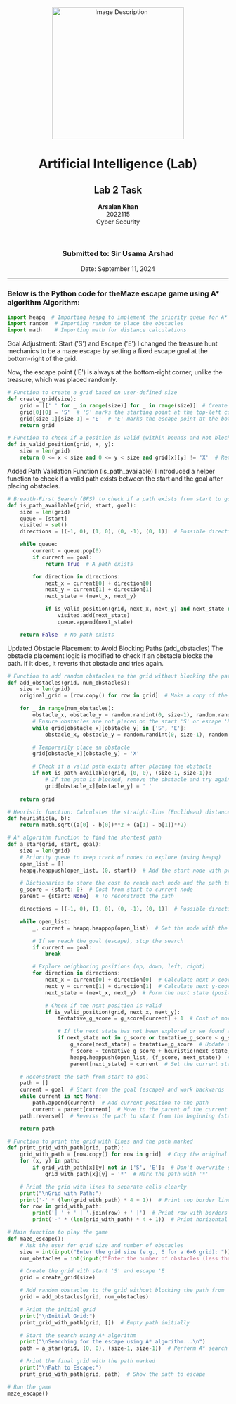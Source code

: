 <!-- Centered content -->
<div align="center">
  <!-- Image -->
  <img src="https://github.com/user-attachments/assets/aa697654-16be-4b74-9d79-e035dc95833d" alt="Image Description" width="300px">
  
  <!-- Title and Information -->
  <h1>Artificial Intelligence (Lab)</h1>
  <h2>Lab 2 Task</h2>
  <p><strong>Arsalan Khan</strong><br>2022115<br>Cyber Security</p>
  <br>
  <h3>Submitted to: Sir Usama Arshad</h3>
  <p>Date: September 11, 2024</p>
</div>

<!-- Separator -->
<hr>

<!-- Code Block 1 -->
<h3>Below is the Python code for theMaze escape game using A* algorithm Algorithm:</h3>

```python
import heapq  # Importing heapq to implement the priority queue for A* algorithm
import random  # Importing random to place the obstacles
import math    # Importing math for distance calculations
```
Goal Adjustment: Start ('S') and Escape ('E')
I changed the treasure hunt mechanics to be a maze escape by setting a fixed escape goal at the bottom-right of the grid.

Now, the escape point ('E') is always at the bottom-right corner, unlike the treasure, which was placed randomly.
```python
# Function to create a grid based on user-defined size
def create_grid(size):
    grid = [[' ' for _ in range(size)] for _ in range(size)]  # Create an empty grid filled with spaces
    grid[0][0] = 'S'  # 'S' marks the starting point at the top-left corner (0,0)
    grid[size-1][size-1] = 'E'  # 'E' marks the escape point at the bottom-right corner
    return grid

# Function to check if a position is valid (within bounds and not blocked by an obstacle)
def is_valid_position(grid, x, y):
    size = len(grid)
    return 0 <= x < size and 0 <= y < size and grid[x][y] != 'X'  # Return true if position is valid
```

Added Path Validation Function (is_path_available)
I introduced a helper function to check if a valid path exists between the start and the goal after placing obstacles.
```python
# Breadth-First Search (BFS) to check if a path exists from start to goal
def is_path_available(grid, start, goal):
    size = len(grid)
    queue = [start]
    visited = set()
    directions = [(-1, 0), (1, 0), (0, -1), (0, 1)]  # Possible directions: up, down, left, right

    while queue:
        current = queue.pop(0)
        if current == goal:
            return True  # A path exists

        for direction in directions:
            next_x = current[0] + direction[0]
            next_y = current[1] + direction[1]
            next_state = (next_x, next_y)

            if is_valid_position(grid, next_x, next_y) and next_state not in visited:
                visited.add(next_state)
                queue.append(next_state)

    return False  # No path exists
```
 Updated Obstacle Placement to Avoid Blocking Paths (add_obstacles)
The obstacle placement logic is modified to check if an obstacle blocks the path. If it does, it reverts that obstacle and tries again.
```python
# Function to add random obstacles to the grid without blocking the path from 'S' to 'E'
def add_obstacles(grid, num_obstacles):
    size = len(grid)
    original_grid = [row.copy() for row in grid]  # Make a copy of the grid without obstacles

    for _ in range(num_obstacles):
        obstacle_x, obstacle_y = random.randint(0, size-1), random.randint(0, size-1)
        # Ensure obstacles are not placed on the start 'S' or escape 'E'
        while grid[obstacle_x][obstacle_y] in ['S', 'E']:
            obstacle_x, obstacle_y = random.randint(0, size-1), random.randint(0, size-1)

        # Temporarily place an obstacle
        grid[obstacle_x][obstacle_y] = 'X'

        # Check if a valid path exists after placing the obstacle
        if not is_path_available(grid, (0, 0), (size-1, size-1)):
            # If the path is blocked, remove the obstacle and try again
            grid[obstacle_x][obstacle_y] = ' '
    
    return grid
```
```python
# Heuristic function: Calculates the straight-line (Euclidean) distance between the current node and the goal
def heuristic(a, b):
    return math.sqrt((a[0] - b[0])**2 + (a[1] - b[1])**2)

# A* algorithm function to find the shortest path
def a_star(grid, start, goal):
    size = len(grid)
    # Priority queue to keep track of nodes to explore (using heapq)
    open_list = []
    heapq.heappush(open_list, (0, start))  # Add the start node with priority 0

    # Dictionaries to store the cost to reach each node and the path taken
    g_score = {start: 0}  # Cost from start to current node
    parent = {start: None}  # To reconstruct the path

    directions = [(-1, 0), (1, 0), (0, -1), (0, 1)]  # Possible directions: up, down, left, right

    while open_list:
        _, current = heapq.heappop(open_list)  # Get the node with the lowest f(n)

        # If we reach the goal (escape), stop the search
        if current == goal:
            break

        # Explore neighboring positions (up, down, left, right)
        for direction in directions:
            next_x = current[0] + direction[0]  # Calculate next x-coordinate
            next_y = current[1] + direction[1]  # Calculate next y-coordinate
            next_state = (next_x, next_y)  # Form the next state (position)

            # Check if the next position is valid
            if is_valid_position(grid, next_x, next_y):
                tentative_g_score = g_score[current] + 1  # Cost of moving to the next position

                # If the next state has not been explored or we found a cheaper path to it
                if next_state not in g_score or tentative_g_score < g_score[next_state]:
                    g_score[next_state] = tentative_g_score  # Update the cost to reach this state
                    f_score = tentative_g_score + heuristic(next_state, goal)  # Calculate the total cost f(n)
                    heapq.heappush(open_list, (f_score, next_state))  # Add the state to the open list
                    parent[next_state] = current  # Set the current state as the parent of the next state

    # Reconstruct the path from start to goal
    path = []
    current = goal  # Start from the goal (escape) and work backwards
    while current is not None:
        path.append(current)  # Add current position to the path
        current = parent[current]  # Move to the parent of the current state
    path.reverse()  # Reverse the path to start from the beginning (start to goal)

    return path

# Function to print the grid with lines and the path marked
def print_grid_with_path(grid, path):
    grid_with_path = [row.copy() for row in grid]  # Copy the original grid to preserve it
    for (x, y) in path:
        if grid_with_path[x][y] not in ['S', 'E']:  # Don't overwrite start 'S' and escape 'E'
            grid_with_path[x][y] = '*'  # Mark the path with '*'

    # Print the grid with lines to separate cells clearly
    print("\nGrid with Path:")
    print('-' * (len(grid_with_path) * 4 + 1))  # Print top border line
    for row in grid_with_path:
        print('| ' + ' | '.join(row) + ' |')  # Print row with borders between cells
        print('-' * (len(grid_with_path) * 4 + 1))  # Print horizontal line after each row

# Main function to play the game
def maze_escape():
    # Ask the user for grid size and number of obstacles
    size = int(input("Enter the grid size (e.g., 6 for a 6x6 grid): "))
    num_obstacles = int(input(f"Enter the number of obstacles (less than {size * size - 2}): "))  # Make sure obstacles are less than available spaces

    # Create the grid with start 'S' and escape 'E'
    grid = create_grid(size)

    # Add random obstacles to the grid without blocking the path from 'S' to 'E'
    grid = add_obstacles(grid, num_obstacles)

    # Print the initial grid
    print("\nInitial Grid:")
    print_grid_with_path(grid, [])  # Empty path initially

    # Start the search using A* algorithm
    print("\nSearching for the escape using A* algorithm...\n")
    path = a_star(grid, (0, 0), (size-1, size-1))  # Perform A* search

    # Print the final grid with the path marked
    print("\nPath to Escape:")
    print_grid_with_path(grid, path)  # Show the path to escape

# Run the game
maze_escape()

```

